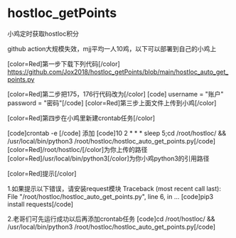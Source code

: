 # hostloc_getPoints
小鸡定时获取hostloc积分

github action大规模失效，mjj平均一人10鸡，以下可以部署到自己的小鸡上

[color=Red]第一步下载下列代码[/color]
https://github.com/Jox2018/hostloc_getPoints/blob/main/hostloc_auto_get_points.py

[color=Red]第二步把175，176行代码改为[/color]
[code]    username = "账户"
    password = "密码"[/code]
[color=Red]第三步上面文件上传到小鸡[/color]

[color=Red]第四步在小鸡里新建crontab任务[/color]

[code]crontab -e
[/code]
添加
[code]10 2 * * * sleep 5;cd /root/hostloc/ && /usr/local/bin/python3 /root/hostloc/hostloc_auto_get_points.py[/code]
[color=Red]/root/hostloc/[/color]为你上传的路径
[color=Red]/usr/local/bin/python3[/color]为你小鸡python3的引用路径

[color=Red]提示[/color]

1.如果提示以下错误，请安装request模块
Traceback (most recent call last):
  File "/root/hostloc/hostloc_auto_get_points.py", line 6, in
   ...
[code]pip3 install requests[/code]

2.老哥们可先运行成功以后再添加crontab任务
[code]cd /root/hostloc/ && /usr/local/bin/python3 /root/hostloc/hostloc_auto_get_points.py[/code]
